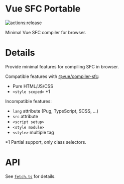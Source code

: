 # **Vue SFC Portable**
![actions:release](https://github.com/dojyorin/vue_sfc_portable/actions/workflows/release.yaml/badge.svg)

Minimal Vue SFC compiler for browser.

# Details
Provide minimal features for compiling SFC in browser.

Compatible features with [@vue/compiler-sfc](https://www.npmjs.com/package/@vue/compiler-sfc):

- Pure HTML/JS/CSS
- `<style scoped>` *1

Incompatible features:

- `lang` attribute (Pug, TypeScript, SCSS, ...)
- `src` attribute
- `<script setup>`
- `<style module>`
- `<style>` multiple tag

*1 Partial support, only class selectors.

# API
See [`fetch.ts`](./src/fetch.ts) for details.